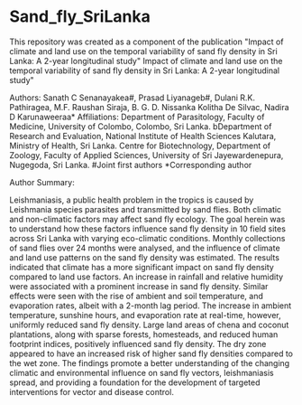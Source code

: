 # Sand_fly_SriLanka
This repository was created as a component of the publication "Impact of climate and land use on the temporal variability of sand fly density in Sri Lanka: A 2-year longitudinal study"
Impact of climate and land use on the temporal variability of sand fly density in Sri Lanka: A 2-year longitudinal study" 

Authors: 
Sanath C Senanayakea#, Prasad Liyanageb#, Dulani R.K. Pathiragea, M.F. Raushan Siraja, B. G. D. Nissanka Kolitha De Silvac, Nadira D Karunaweeraa*
Affiliations: 
Department of Parasitology, Faculty of Medicine, University of Colombo, Colombo, Sri Lanka.
bDepartment of Research and Evaluation, National Institute of Health Sciences Kalutara, Ministry of Health, Sri Lanka.
Centre for Biotechnology, Department of Zoology, Faculty of Applied Sciences, University of Sri Jayewardenepura, Nugegoda, Sri Lanka.
#Joint first authors
*Corresponding author


Author Summary:

Leishmaniasis, a public health problem in the tropics is caused by  Leishmania species parasites and transmitted by sand flies. Both climatic and non-climatic factors may affect sand fly ecology. The goal herein was to understand how these factors influence sand fly density in 10 field sites across Sri Lanka with varying eco-climatic conditions. 
Monthly collections of sand flies over 24 months were analysed, and the influence of climate and land use patterns on the sand fly density was estimated. The results indicated that climate has a more significant impact on sand fly density compared to land use factors. An increase in rainfall and relative humidity were associated with a prominent increase in sand fly density. Similar effects were seen with the rise of ambient and soil temperature, and evaporation rates, albeit with a 2-month lag period. The increase in ambient temperature, sunshine hours, and evaporation rate at real-time, however, uniformly reduced sand fly density.  Large land areas of chena and coconut plantations, along with sparse forests, homesteads, and reduced human footprint indices, positively influenced sand fly density. The dry zone appeared to have an increased risk of higher sand fly densities compared to the wet zone. The findings promote a better understanding of the changing climatic and environmental influence on sand fly vectors, leishmaniasis spread, and providing a foundation for the development of targeted interventions for vector and disease control. 

 


